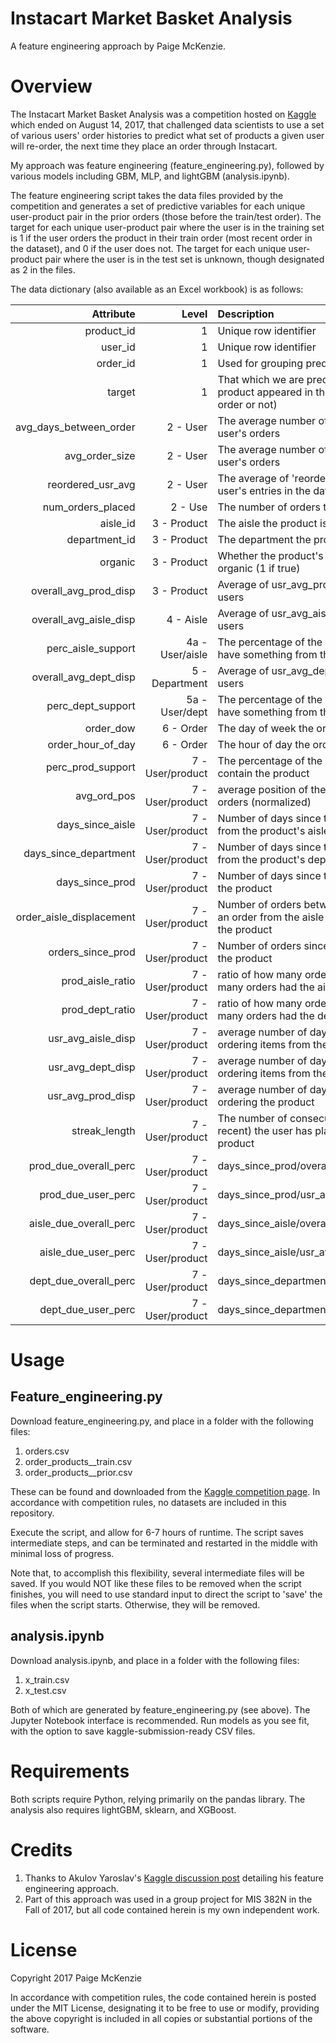 # Instacart Market Basket Analysis

A feature engineering approach by Paige McKenzie.


Overview
======
The Instacart Market Basket Analysis was a competition hosted on [Kaggle](https://www.kaggle.com/c/instacart-market-basket-analysis "Kaggle's Instacart Market Basket Analysis") which ended on August 14, 2017, that challenged data scientists to use a set of various users' order histories to predict what set of products a given user will re-order, the next time they place an order through Instacart.

My approach was feature engineering (feature_engineering.py), followed by various models including GBM, MLP, and lightGBM (analysis.ipynb).

The feature engineering script takes the data files provided by the competition and generates a set of predictive variables for each unique user-product pair in the prior orders (those before the train/test order). The target for each unique user-product pair where the user is in the training set is 1 if the user orders the product in their train order (most recent order in the dataset), and 0 if the user does not. The target for each unique user-product pair where the user is in the test set is unknown, though designated as 2 in the files. 


The data dictionary (also available as an Excel workbook) is as follows: 

|Attribute	| Level	| Description	|Type |
|-----:|-----:|:-----|:-----|
|product_id|1|Unique row identifier|||
|user_id|1|Unique row identifier|||
|order_id|1|Used for grouping predictions in test set|||
|target|1|That which we are predicting (whether the product appeared in the user's most recent order or not)|Category|
|avg_days_between_order|2 - User|The average number of days between the user's orders|Continuous|
|avg_order_size|2 - User|The average number of products in all the user's orders|Continuous|
|reordered_usr_avg|2 - User|The average of 'reordered' across all of the user's entries in the dataset|Continuous|
|num_orders_placed|2 - Use|The number of orders the user has placed|Continuous|
|aisle_id|3 - Product|The aisle the product is in|Category|
|department_id|3 - Product|The department the product is in|Category|
|organic|3 - Product|Whether the product's name indicates it is organic (1 if true)|Category|
|overall_avg_prod_disp|3 - Product|Average of usr_avg_prod_disp, across all users|Continuous|
|overall_avg_aisle_disp|4 - Aisle|Average of usr_avg_aisle_disp, across all users|Continuous|
|perc_aisle_support|4a - User/aisle|The percentage of the user's orders which have something from the aisle|Continuous|
|overall_avg_dept_disp|5 - Department|Average of usr_avg_dept_disp, across all users|Continuous|
|perc_dept_support|5a - User/dept|The percentage of the user's orders which have something from the department|Continuous|
|order_dow|6 - Order|The day of week the order was placed|Category|
|order_hour_of_day|6 - Order|The hour of day the order was placed|Category|
|perc_prod_support|7 - User/product|The percentage of the user's orders which contain the product|Continuous|
|avg_ord_pos|7 - User/product|average position of the product in the user's orders (normalized)|Continuous|
|days_since_aisle|7 - User/product|Number of days since the user has ordered from the product's aisle|Continuous|
|days_since_department|7 - User/product|Number of days since the user has ordered from the product's department|Continuous|
|days_since_prod|7 - User/product|Number of days since the user has ordered the product|Continuous|
|order_aisle_displacement|7 - User/product|Number of orders between the user placing an order from the aisle and the user ordering the product|Continuous|
|orders_since_prod|7 - User/product|Number of orders since the user last ordered the product|Continuous|
|prod_aisle_ratio|7 - User/product|ratio of how many orders had the product/how many orders had the aisle|Continuous|
|prod_dept_ratio|7 - User/product|ratio of how many orders had the product/how many orders had the department|Continuous|
|usr_avg_aisle_disp|7 - User/product|average number of days between the user ordering items from the product's aisle|Continuous|
|usr_avg_dept_disp|7 - User/product|average number of days between the user ordering items from the product's department|Continuous|
|usr_avg_prod_disp|7 - User/product|average number of days between the user ordering the product|Continuous|
|streak_length|7 - User/product|The number of consecutive orders (from most recent) the user has placed, which contain the product|Continuous|
|prod_due_overall_perc|7 - User/product|days_since_prod/overall_avg_prod_disp|Continuous|
|prod_due_user_perc|7 - User/product|days_since_prod/usr_avg_prod_disp|Continuous|
|aisle_due_overall_perc|7 - User/product|days_since_aisle/overall_avg_prod_disp|Continuous|
|aisle_due_user_perc|7 - User/product|days_since_aisle/usr_avg_prod_disp|Continuous|
|dept_due_overall_perc|7 - User/product|days_since_department/overall_avg_prod_disp|Continuous|
|dept_due_user_perc|7 - User/product|days_since_department/usr_avg_prod_disp|Continuous|



Usage
======
Feature_engineering.py
--------
Download feature_engineering.py, and place in a folder with the following files:
1. orders.csv
2. order_products__train.csv
3. order_products__prior.csv

These can be found and downloaded from the [Kaggle competition page](https://www.kaggle.com/c/instacart-market-basket-analysis/data "Data from Instacart Market Basket Analysis"). In accordance with competition rules, no datasets are included in this repository.

Execute the script, and allow for 6-7 hours of runtime. The script saves intermediate steps, and can be terminated and restarted in the middle with minimal loss of progress.

Note that, to accomplish this flexibility, several intermediate files will be saved. If you would NOT like these files to be removed when the script finishes, you will need to use standard input to direct the script to 'save' the files when the script starts. Otherwise, they will be removed.

analysis.ipynb
--------
Download analysis.ipynb, and place in a folder with the following files:
1. x_train.csv
2. x_test.csv

Both of which are generated by feature_engineering.py (see above). The Jupyter Notebook interface is recommended. Run models as you see fit, with the option to save kaggle-submission-ready CSV files. 


Requirements
======
Both scripts require Python, relying primarily on the pandas library. The analysis also requires lightGBM, sklearn, and XGBoost.

Credits
======
1. Thanks to Akulov Yaroslav's [Kaggle discussion post](https://www.kaggle.com/c/instacart-market-basket-analysis/discussion/38112 "Kaggle's Instacart discussion post #38112") detailing his feature engineering approach.
2. Part of this approach was used in a group project for MIS 382N in the Fall of 2017, but all code contained herein is my own independent work.

License
======
Copyright 2017 Paige McKenzie

In accordance with competition rules, the code contained herein is posted under the MIT License, designating it to be free to use or modify, providing the above copyright is included in all copies or substantial portions of the software.
